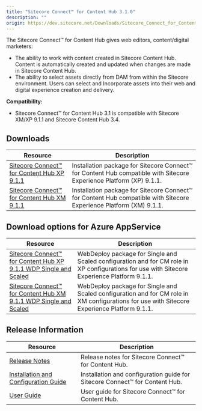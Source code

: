 ```yaml
---
title: "Sitecore Connect™ for Content Hub 3.1.0"
description: ""
origin: https://dev.sitecore.net/Downloads/Sitecore_Connect_for_Content_Hub/3x/Sitecore_Connect_for_Content_Hub_310.aspx
---
```


The Sitecore Connect™ for Content Hub gives web editors, content/digital marketers:

-   The ability to work with content created in Sitecore Content Hub. Content is automatically created and updated when changes are made in Sitecore Content Hub.
-   The ability to select assets directly from DAM from within the Sitecore environment. Users can select and Incorporate assets into their web and digital experience creation and delivery.

**Compatibility:**

-   Sitecore Connect™ for Content Hub 3.1 is compatible with Sitecore XM/XP 9.1.1 and Sitecore Content Hub 3.4.

## Downloads

 | Resource | Description |
 | --- | --- |
 | [Sitecore Connect™ for Content Hub XP 9.1.1](https://scdp.blob.core.windows.net/downloads/Sitecore%20Connect%20for%20Content%20Hub/3x/Sitecore%20Connect%20for%20Content%20Hub%20310/Secure/Sitecore%20Connect%20for%20Content%20Hub%20XP%20for%209.1.1%20v.%203.1.0%20rev.%2000188.zip) | Installation package for Sitecore Connect™ for Content Hub compatible with Sitecore Experience Platform (XP) 9.1.1. |
 | [Sitecore Connect™ for Content Hub XM 9.1.1](https://scdp.blob.core.windows.net/downloads/Sitecore%20Connect%20for%20Content%20Hub/3x/Sitecore%20Connect%20for%20Content%20Hub%20310/Secure/Sitecore%20Connect%20for%20Content%20Hub%20XM%20for%209.1.1%20v.%203.1.0%20rev.%2000188.zip) | Installation package for Sitecore Connect™ for Content Hub compatible with Sitecore Experience Platform (XM) 9.1.1. |

## Download options for Azure AppService

 | Resource | Description |
 | --- | --- |
 | [Sitecore Connect™ for Content Hub XP 9.1.1 WDP Single and Scaled](https://scdp.blob.core.windows.net/downloads/Sitecore%20Connect%20for%20Content%20Hub/3x/Sitecore%20Connect%20for%20Content%20Hub%20310/Secure/Sitecore%20Connect%20for%20Content%20Hub%20XP%20for%209.1.1%20v.%203.1.0%20rev.%2000188.scwdp.zip) | WebDeploy package for Single and Scaled configuration and for CM role in XP configurations for use with Sitecore Experience Platform 9.1.1. |
 | [Sitecore Connect™ for Content Hub XM 9.1.1 WDP Single and Scaled](https://scdp.blob.core.windows.net/downloads/Sitecore%20Connect%20for%20Content%20Hub/3x/Sitecore%20Connect%20for%20Content%20Hub%20310/Secure/Sitecore%20Connect%20for%20Content%20Hub%20XM%20for%209.1.1%20v.%203.1.0%20rev.%2000188.scwdp.zip) | WebDeploy package for Single and Scaled configuration and for CM role in XM configurations for use with Sitecore Experience Platform 9.1.1. |

## Release Information

 | Resource | Description |
 | --- | --- |
 | [Release Notes](/downloads/Sitecore_Connect_for_Content_Hub/3x/Sitecore_Connect_for_Content_Hub_310/Release_Notes) | Release notes for Sitecore Connect™ for Content Hub. |
 | [Installation and Configuration Guide](https://scdp.blob.core.windows.net/downloads/Sitecore%20Connect%20for%20Content%20Hub/3x/Sitecore%20Connect%20for%20Content%20Hub%20310/Secure/Sitecore_Connect_for_Content_Hub_3_1_Installation_Guide-en.pdf) | Installation and configuration guide for Sitecore Connect™ for Content Hub. |
 | [User Guide](https://scdp.blob.core.windows.net/downloads/Sitecore%20Connect%20for%20Content%20Hub/3x/Sitecore%20Connect%20for%20Content%20Hub%20310/Secure/Sitecore_Connect_for_Content_Hub_3_1_user_guide-en.pdf) | User guide for Sitecore Connect™ for Content Hub. |